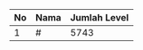 | No | Nama            | Jumlah Level |
|----|-----------------|--------------|
| 1  | #    |    5743        |
